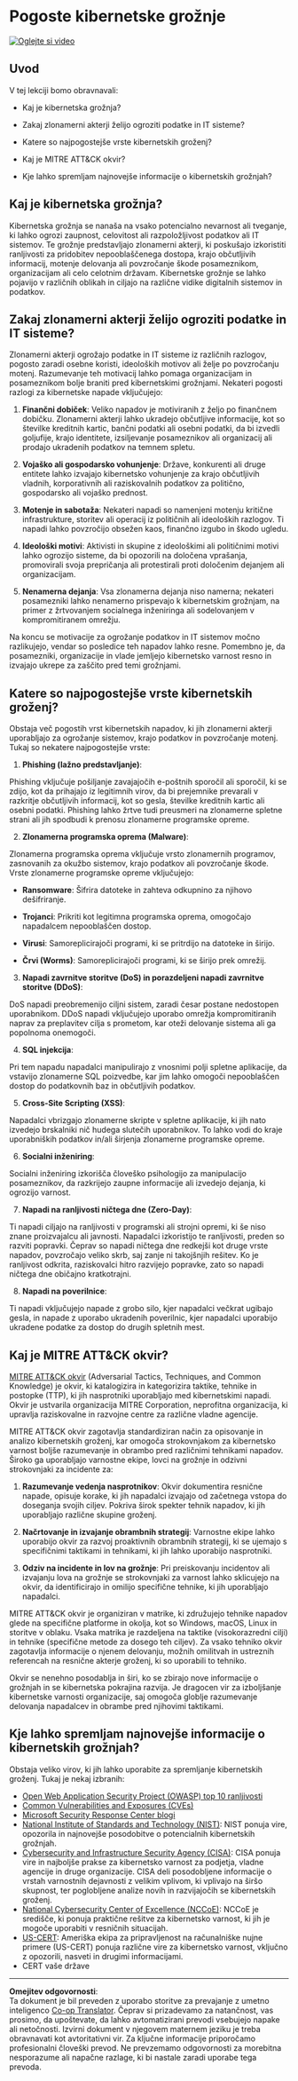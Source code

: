<!--
CO_OP_TRANSLATOR_METADATA:
{
  "original_hash": "6fc3030323139d7134a4ca9d03eccac9",
  "translation_date": "2025-09-03T23:30:16+00:00",
  "source_file": "1.2 Common cybersecurity threats.md",
  "language_code": "sl"
}
-->
# Pogoste kibernetske grožnje

[![Oglejte si video](../../translated_images/1-2_placeholder.91c258c2aa62b8311021bd500ae7a6e388475afa8819f88b3944c240444d41b3.sl.png)](https://learn-video.azurefd.net/vod/player?id=12bdcffa-12b7-44ef-b44d-882602ca7a38)

## Uvod

V tej lekciji bomo obravnavali:

- Kaj je kibernetska grožnja?

- Zakaj zlonamerni akterji želijo ogroziti podatke in IT sisteme?

- Katere so najpogostejše vrste kibernetskih groženj?

- Kaj je MITRE ATT&CK okvir?

- Kje lahko spremljam najnovejše informacije o kibernetskih grožnjah?

## Kaj je kibernetska grožnja?

Kibernetska grožnja se nanaša na vsako potencialno nevarnost ali tveganje, ki lahko ogrozi zaupnost, celovitost ali razpoložljivost podatkov ali IT sistemov. Te grožnje predstavljajo zlonamerni akterji, ki poskušajo izkoristiti ranljivosti za pridobitev nepooblaščenega dostopa, krajo občutljivih informacij, motenje delovanja ali povzročanje škode posameznikom, organizacijam ali celo celotnim državam. Kibernetske grožnje se lahko pojavijo v različnih oblikah in ciljajo na različne vidike digitalnih sistemov in podatkov.

## Zakaj zlonamerni akterji želijo ogroziti podatke in IT sisteme?

Zlonamerni akterji ogrožajo podatke in IT sisteme iz različnih razlogov, pogosto zaradi osebne koristi, ideoloških motivov ali želje po povzročanju motenj. Razumevanje teh motivacij lahko pomaga organizacijam in posameznikom bolje braniti pred kibernetskimi grožnjami. Nekateri pogosti razlogi za kibernetske napade vključujejo:

1. **Finančni dobiček**: Veliko napadov je motiviranih z željo po finančnem dobičku. Zlonamerni akterji lahko ukradejo občutljive informacije, kot so številke kreditnih kartic, bančni podatki ali osebni podatki, da bi izvedli goljufije, krajo identitete, izsiljevanje posameznikov ali organizacij ali prodajo ukradenih podatkov na temnem spletu.

2. **Vojaško ali gospodarsko vohunjenje**: Države, konkurenti ali druge entitete lahko izvajajo kibernetsko vohunjenje za krajo občutljivih vladnih, korporativnih ali raziskovalnih podatkov za politično, gospodarsko ali vojaško prednost.

3. **Motenje in sabotaža**: Nekateri napadi so namenjeni motenju kritične infrastrukture, storitev ali operacij iz političnih ali ideoloških razlogov. Ti napadi lahko povzročijo obsežen kaos, finančno izgubo in škodo ugledu.

4. **Ideološki motivi**: Aktivisti in skupine z ideološkimi ali političnimi motivi lahko ogrozijo sisteme, da bi opozorili na določena vprašanja, promovirali svoja prepričanja ali protestirali proti določenim dejanjem ali organizacijam.

5. **Nenamerna dejanja**: Vsa zlonamerna dejanja niso namerna; nekateri posamezniki lahko nenamerno prispevajo k kibernetskim grožnjam, na primer z žrtvovanjem socialnega inženiringa ali sodelovanjem v kompromitiranem omrežju.

Na koncu se motivacije za ogrožanje podatkov in IT sistemov močno razlikujejo, vendar so posledice teh napadov lahko resne. Pomembno je, da posamezniki, organizacije in vlade jemljejo kibernetsko varnost resno in izvajajo ukrepe za zaščito pred temi grožnjami.

## Katere so najpogostejše vrste kibernetskih groženj?

Obstaja več pogostih vrst kibernetskih napadov, ki jih zlonamerni akterji uporabljajo za ogrožanje sistemov, krajo podatkov in povzročanje motenj. Tukaj so nekatere najpogostejše vrste:

1. **Phishing (lažno predstavljanje)**:

Phishing vključuje pošiljanje zavajajočih e-poštnih sporočil ali sporočil, ki se zdijo, kot da prihajajo iz legitimnih virov, da bi prejemnike prevarali v razkritje občutljivih informacij, kot so gesla, številke kreditnih kartic ali osebni podatki. Phishing lahko žrtve tudi preusmeri na zlonamerne spletne strani ali jih spodbudi k prenosu zlonamerne programske opreme.

2. **Zlonamerna programska oprema (Malware)**:

Zlonamerna programska oprema vključuje vrsto zlonamernih programov, zasnovanih za okužbo sistemov, krajo podatkov ali povzročanje škode. Vrste zlonamerne programske opreme vključujejo:

- **Ransomware**: Šifrira datoteke in zahteva odkupnino za njihovo dešifriranje.

- **Trojanci**: Prikriti kot legitimna programska oprema, omogočajo napadalcem nepooblaščen dostop.

- **Virusi**: Samoreplicirajoči programi, ki se pritrdijo na datoteke in širijo.

- **Črvi (Worms)**: Samoreplicirajoči programi, ki se širijo prek omrežij.

3. **Napadi zavrnitve storitve (DoS) in porazdeljeni napadi zavrnitve storitve (DDoS)**:

DoS napadi preobremenijo ciljni sistem, zaradi česar postane nedostopen uporabnikom. DDoS napadi vključujejo uporabo omrežja kompromitiranih naprav za preplavitev cilja s prometom, kar oteži delovanje sistema ali ga popolnoma onemogoči.

4. **SQL injekcija**:

Pri tem napadu napadalci manipulirajo z vnosnimi polji spletne aplikacije, da vstavijo zlonamerne SQL poizvedbe, kar jim lahko omogoči nepooblaščen dostop do podatkovnih baz in občutljivih podatkov.

5. **Cross-Site Scripting (XSS)**:

Napadalci vbrizgajo zlonamerne skripte v spletne aplikacije, ki jih nato izvedejo brskalniki nič hudega slutečih uporabnikov. To lahko vodi do kraje uporabniških podatkov in/ali širjenja zlonamerne programske opreme.

6. **Socialni inženiring**:

Socialni inženiring izkorišča človeško psihologijo za manipulacijo posameznikov, da razkrijejo zaupne informacije ali izvedejo dejanja, ki ogrozijo varnost.

7. **Napadi na ranljivosti ničtega dne (Zero-Day)**:

Ti napadi ciljajo na ranljivosti v programski ali strojni opremi, ki še niso znane proizvajalcu ali javnosti. Napadalci izkoristijo te ranljivosti, preden so razviti popravki. Čeprav so napadi ničtega dne redkejši kot druge vrste napadov, povzročajo veliko skrb, saj zanje ni takojšnjih rešitev. Ko je ranljivost odkrita, raziskovalci hitro razvijejo popravke, zato so napadi ničtega dne običajno kratkotrajni.

8. **Napadi na poverilnice**:

Ti napadi vključujejo napade z grobo silo, kjer napadalci večkrat ugibajo gesla, in napade z uporabo ukradenih poverilnic, kjer napadalci uporabijo ukradene podatke za dostop do drugih spletnih mest.

## Kaj je MITRE ATT&CK okvir?

[MITRE ATT&CK okvir](https://attack.mitre.org/) (Adversarial Tactics, Techniques, and Common Knowledge) je okvir, ki katalogizira in kategorizira taktike, tehnike in postopke (TTP), ki jih nasprotniki uporabljajo med kibernetskimi napadi. Okvir je ustvarila organizacija MITRE Corporation, neprofitna organizacija, ki upravlja raziskovalne in razvojne centre za različne vladne agencije.

MITRE ATT&CK okvir zagotavlja standardiziran način za opisovanje in analizo kibernetskih groženj, kar omogoča strokovnjakom za kibernetsko varnost boljše razumevanje in obrambo pred različnimi tehnikami napadov. Široko ga uporabljajo varnostne ekipe, lovci na grožnje in odzivni strokovnjaki za incidente za:

1. **Razumevanje vedenja nasprotnikov**: Okvir dokumentira resnične napade, opisuje korake, ki jih napadalci izvajajo od začetnega vstopa do doseganja svojih ciljev. Pokriva širok spekter tehnik napadov, ki jih uporabljajo različne skupine groženj.

2. **Načrtovanje in izvajanje obrambnih strategij**: Varnostne ekipe lahko uporabijo okvir za razvoj proaktivnih obrambnih strategij, ki se ujemajo s specifičnimi taktikami in tehnikami, ki jih lahko uporabijo nasprotniki.

3. **Odziv na incidente in lov na grožnje**: Pri preiskovanju incidentov ali izvajanju lova na grožnje se strokovnjaki za varnost lahko sklicujejo na okvir, da identificirajo in omilijo specifične tehnike, ki jih uporabljajo napadalci.

MITRE ATT&CK okvir je organiziran v matrike, ki združujejo tehnike napadov glede na specifične platforme in okolja, kot so Windows, macOS, Linux in storitve v oblaku. Vsaka matrika je razdeljena na taktike (visokorazredni cilji) in tehnike (specifične metode za dosego teh ciljev). Za vsako tehniko okvir zagotavlja informacije o njenem delovanju, možnih omilitvah in ustreznih referencah na resnične akterje groženj, ki so uporabili to tehniko.

Okvir se nenehno posodablja in širi, ko se zbirajo nove informacije o grožnjah in se kibernetska pokrajina razvija. Je dragocen vir za izboljšanje kibernetske varnosti organizacije, saj omogoča globlje razumevanje delovanja napadalcev in obrambe pred njihovimi taktikami.

## Kje lahko spremljam najnovejše informacije o kibernetskih grožnjah?

Obstaja veliko virov, ki jih lahko uporabite za spremljanje kibernetskih groženj. Tukaj je nekaj izbranih:

- [Open Web Application Security Project (OWASP) top 10 ranljivosti](https://owasp.org/Top10/)
- [Common Vulnerabilities and Exposures (CVEs)](https://www.bing.com/ck/a?!&&p=53df6007f017bca2JmltdHM9MTY5MjU3NjAwMCZpZ3VpZD0zYmY4N2RiYS1jYWI1LTYwMDgtMWY1YS02ZmYyY2JjNjYxZWUmaW5zaWQ9NTc2OQ&ptn=3&hsh=3&fclid=3bf87dba-cab5-6008-1f5a-6ff2cbc661ee&psq=cve&u=a1aHR0cHM6Ly9iaW5nLmNvbS9hbGluay9saW5rP3VybD1odHRwcyUzYSUyZiUyZmN2ZS5taXRyZS5vcmclMmYmc291cmNlPXNlcnAtcnImaD1BZXN4S0VBWTNnbGhNZEFpd3daMlNSZkZQNTlrODhIUnYxRUtlSkY1RTk0JTNkJnA9a2tvZmZjaWFsd2Vic2l0ZQ&ntb=1 "Common Vulnerabilities and Exposures")
- [Microsoft Security Response Center blogi](https://msrc.microsoft.com/blog/)
- [National Institute of Standards and Technology (NIST)](https://www.dhs.gov/topics/cybersecurity): NIST ponuja vire, opozorila in najnovejše posodobitve o potencialnih kibernetskih grožnjah.
- [Cybersecurity and Infrastructure Security Agency (CISA)](https://www.cisa.gov/resources-tools/resources/free-cybersecurity-services-and-tools): CISA ponuja vire in najboljše prakse za kibernetsko varnost za podjetja, vladne agencije in druge organizacije. CISA deli posodobljene informacije o vrstah varnostnih dejavnosti z velikim vplivom, ki vplivajo na širšo skupnost, ter poglobljene analize novih in razvijajočih se kibernetskih groženj.
- [National Cybersecurity Center of Excellence (NCCoE)](https://www.dhs.gov/topics/cybersecurity): NCCoE je središče, ki ponuja praktične rešitve za kibernetsko varnost, ki jih je mogoče uporabiti v resničnih situacijah.
- [US-CERT](https://www.cisa.gov/resources-tools/resources/free-cybersecurity-services-and-tools): Ameriška ekipa za pripravljenost na računalniške nujne primere (US-CERT) ponuja različne vire za kibernetsko varnost, vključno z opozorili, nasveti in drugimi informacijami.
- CERT vaše države

---

**Omejitev odgovornosti**:  
Ta dokument je bil preveden z uporabo storitve za prevajanje z umetno inteligenco [Co-op Translator](https://github.com/Azure/co-op-translator). Čeprav si prizadevamo za natančnost, vas prosimo, da upoštevate, da lahko avtomatizirani prevodi vsebujejo napake ali netočnosti. Izvirni dokument v njegovem maternem jeziku je treba obravnavati kot avtoritativni vir. Za ključne informacije priporočamo profesionalni človeški prevod. Ne prevzemamo odgovornosti za morebitna nesporazume ali napačne razlage, ki bi nastale zaradi uporabe tega prevoda.